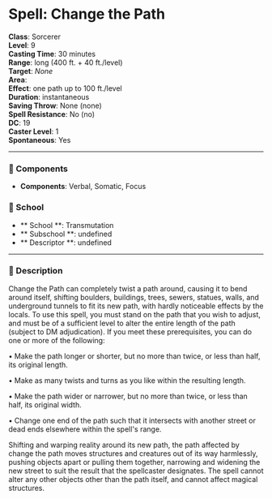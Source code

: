 
# Spell: Change the Path
**Class**: Sorcerer  
**Level**: 9  
**Casting Time**: 30 minutes  
**Range**: long (400 ft. + 40 ft./level)  
**Target**: _None_  
**Area**:   
**Effect**: one path up to 100 ft./level  
**Duration**: instantaneous  
**Saving Throw**: None (none)  
**Spell Resistance**: No (no)  
**DC**: 19  
**Caster Level**: 1  
**Spontaneous**: Yes

---

### 🔮 Components
- **Components**: Verbal, Somatic, Focus

### 🏫 School
- ** School **: Transmutation
- ** Subschool **: undefined
- ** Descriptor **: undefined
---

### 📜 Description
Change the Path can completely twist a path around, causing it to bend around itself, shifting boulders, buildings, trees, sewers, statues, walls, and underground tunnels to fit its new path, with hardly noticeable effects by the locals. To use this spell, you must stand on the path that you wish to adjust, and must be of a sufficient level to alter the entire length of the path (subject to DM adjudication). If you meet these prerequisites, you can do one or more of the following:

• Make the path longer or shorter, but no more than twice, or less than half, its original length.

• Make as many twists and turns as you like within the resulting length.

• Make the path wider or narrower, but no more than twice, or less than half, its original width.

• Change one end of the path such that it intersects with another street or dead ends elsewhere within the spell's range.

Shifting and warping reality around its new path, the path affected by change the path moves structures and creatures out of its way harmlessly, pushing objects apart or pulling them together, narrowing and widening the new street to suit the result that the spellcaster designates. The spell cannot alter any other objects other than the path itself, and cannot affect magical structures.

